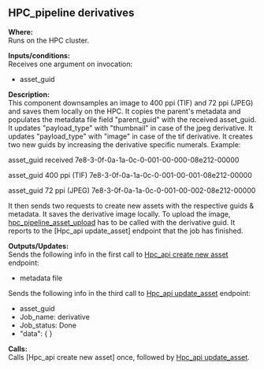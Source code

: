 ## HPC_pipeline derivatives

**Where:**  
Runs on the HPC cluster.

**Inputs/conditions:**  
Receives one argument on invocation:
- asset_guid

**Description:**  
This component downsamples an image to 400 ppi (TIF) and 72 ppi (JPEG) and saves them locally on the HPC. It copies the parent's metadata and populates the metadata file field "parent_guid" with the received asset_guid. It updates "payload_type" with "thumbnail" in case of the jpeg derivative. It updates "payload_type" with "image" in case of the tif derivative.
It creates two new guids by increasing the derivative specific numerals.
Example: 

asset_guid received         7e8-3-0f-0a-1a-0c-0-001-00-000-08e212-00000

asset_guid 400 ppi (TIF)    7e8-3-0f-0a-1a-0c-0-001-00-001-08e212-00000

asset_guid 72 ppi (JPEG)    7e8-3-0f-0a-1a-0c-0-001-00-002-08e212-00000

It then sends two requests to create new assets with the respective guids & metadata.
It saves the derivative image locally. To upload the image, [hpc_pipeline_asset_upload](https://github.com/NHMDenmark/DaSSCo-Integration/blob/main/Documentation/Component_write_up/hpc_pipeline_asset_upload.md) has to be called with the derivative guid.
It reports to the [Hpc_api update_asset] endpoint that the job has finished.


**Outputs/Updates:**  
Sends the following info in the first call to [Hpc_api create new asset]() endpoint:
- metadata file

Sends the following info in the third call to [Hpc_api update_asset](https://github.com/NHMDenmark/DaSSCo-Integration/blob/main/Documentation/Component_write_up/hpc_api_update_asset.md) endpoint:
- asset_guid
- Job_name: derivative
- Job_status: Done
- "data": { }

**Calls:**  
Calls [Hpc_api create new asset]  once, followed by [Hpc_api update_asset](https://github.com/NHMDenmark/DaSSCo-Integration/blob/main/Documentation/Component_write_up/hpc_api_update_asset.md).
